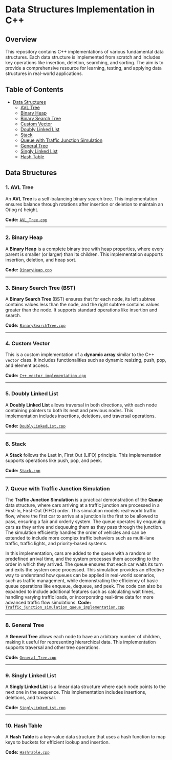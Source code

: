 # Data Structures Implementation in C++

## Overview
This repository contains C++ implementations of various fundamental data structures. Each data structure is implemented from scratch and includes key operations like insertion, deletion, searching, and sorting. The aim is to provide a comprehensive resource for learning, testing, and applying data structures in real-world applications.

## Table of Contents
- [Data Structures](#data-structures)
  - [AVL Tree](#avl-tree)
  - [Binary Heap](#binary-heap)
  - [Binary Search Tree](#binary-search-tree)
  - [Custom Vector](#custom-vector)
  - [Doubly Linked List](#doubly-linked-list)
  - [Stack](#stack)
  - [Queue with Traffic Junction Simulation](#queue-with-traffic-junction-simulation)
  - [General Tree](#general-tree)
  - [Singly Linked List](#singly-linked-list)
  - [Hash Table](#hash-table)

## Data Structures

### 1. AVL Tree
An **AVL Tree** is a self-balancing binary search tree. This implementation ensures balance through rotations after insertion or deletion to maintain an O(log n) height.

**Code:** [`AVL_Tree.cpp`](./AVL_Tree.cpp)

---

### 2. Binary Heap
A **Binary Heap** is a complete binary tree with heap properties, where every parent is smaller (or larger) than its children. This implementation supports insertion, deletion, and heap sort.

**Code:** [`BinaryHeap.cpp`](./BinaryHeap.cpp)

---

### 3. Binary Search Tree (BST)
A **Binary Search Tree** (BST) ensures that for each node, its left subtree contains values less than the node, and the right subtree contains values greater than the node. It supports standard operations like insertion and search.

**Code:** [`BinarySearchTree.cpp`](./BinarySearchTree.cpp)

---

### 4. Custom Vector
This is a custom implementation of a **dynamic array** similar to the C++ `vector` class. It includes functionalities such as dynamic resizing, push, pop, and element access.

**Code:** [`C++_vector_implementation.cpp`](./C++_vector_implementation.cpp)

---

### 5. Doubly Linked List
A **Doubly Linked List** allows traversal in both directions, with each node containing pointers to both its next and previous nodes. This implementation includes insertions, deletions, and traversal operations.

**Code:** [`DoublyLinkedList.cpp`](./DoublyLinkedList.cpp)

---

### 6. Stack
A **Stack** follows the Last In, First Out (LIFO) principle. This implementation supports operations like push, pop, and peek.

**Code:** [`Stack.cpp`](./Stack.cpp)

---

### 7. Queue with Traffic Junction Simulation
The **Traffic Junction Simulation** is a practical demonstration of the **Queue** data structure, where cars arriving at a traffic junction are processed in a First-In, First-Out (FIFO) order. This simulation models real-world traffic flow, where the first car to arrive at a junction is the first to be allowed to pass, ensuring a fair and orderly system. The queue operates by enqueuing cars as they arrive and dequeuing them as they pass through the junction. The simulation efficiently handles the order of vehicles and can be extended to include more complex traffic behaviors such as multi-lane traffic, traffic lights, and priority-based systems.

In this implementation, cars are added to the queue with a random or predefined arrival time, and the system processes them according to the order in which they arrived. The queue ensures that each car waits its turn and exits the system once processed. This simulation provides an effective way to understand how queues can be applied in real-world scenarios, such as traffic management, while demonstrating the efficiency of basic queue operations like enqueue, dequeue, and peek. The code can also be expanded to include additional features such as calculating wait times, handling varying traffic loads, or incorporating real-time data for more advanced traffic flow simulations.
**Code:** [`Traffic_junction_simulation_queue_implementation.cpp`](./Traffic_junction_simulation_queue_implementation.cpp)

---

### 8. General Tree
A **General Tree** allows each node to have an arbitrary number of children, making it useful for representing hierarchical data. This implementation supports traversal and other tree operations.

**Code:** [`General_Tree.cpp`](./General_Tree.cpp)

---

### 9. Singly Linked List
A **Singly Linked List** is a linear data structure where each node points to the next one in the sequence. This implementation includes insertions, deletions, and traversal.

**Code:** [`SinglyLinkedList.cpp`](./SinglyLinkedList.cpp)

---

### 10. Hash Table
A **Hash Table** is a key-value data structure that uses a hash function to map keys to buckets for efficient lookup and insertion.

**Code:** [`HashTable.cpp`](./HashTable.cpp)
